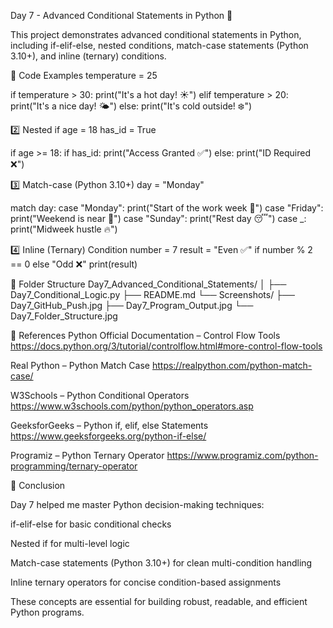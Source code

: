 Day 7 - Advanced Conditional Statements in Python 🐍

This project demonstrates advanced conditional statements in Python, including if-elif-else, nested conditions, match-case statements (Python 3.10+), and inline (ternary) conditions.

🔹 Code Examples
temperature = 25

if temperature > 30:
    print("It's a hot day! ☀️")
elif temperature > 20:
    print("It's a nice day! 🌤️")
else:
    print("It's cold outside! ❄️")

2️⃣ Nested if
age = 18
has_id = True

if age >= 18:
    if has_id:
        print("Access Granted ✅")
    else:
        print("ID Required ❌")

3️⃣ Match-case (Python 3.10+)
day = "Monday"

match day:
    case "Monday":
        print("Start of the work week 💼")
    case "Friday":
        print("Weekend is near 🎉")
    case "Sunday":
        print("Rest day 😴")
    case _:
        print("Midweek hustle 🔥")

4️⃣ Inline (Ternary) Condition
number = 7
result = "Even ✅" if number % 2 == 0 else "Odd ❌"
print(result)

📂 Folder Structure
Day7_Advanced_Conditional_Statements/
│
├── Day7_Conditional_Logic.py
├── README.md
└── Screenshots/
    ├── Day7_GitHub_Push.jpg
    ├── Day7_Program_Output.jpg
    └── Day7_Folder_Structure.jpg

🔗 References
Python Official Documentation – Control Flow Tools
https://docs.python.org/3/tutorial/controlflow.html#more-control-flow-tools

Real Python – Python Match Case
https://realpython.com/python-match-case/

W3Schools – Python Conditional Operators
https://www.w3schools.com/python/python_operators.asp

GeeksforGeeks – Python if, elif, else Statements
https://www.geeksforgeeks.org/python-if-else/

Programiz – Python Ternary Operator
https://www.programiz.com/python-programming/ternary-operator

🏁 Conclusion

Day 7 helped me master Python decision-making techniques:

if-elif-else for basic conditional checks

Nested if for multi-level logic

Match-case statements (Python 3.10+) for clean multi-condition handling

Inline ternary operators for concise condition-based assignments

These concepts are essential for building robust, readable, and efficient Python programs.